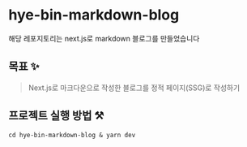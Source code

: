 # hye-bin-markdown-blog

해당 레포지토리는 next.js로 markdown 블로그를 만들었습니다

## 목표 ✨

> Next.js로 마크다운으로 작성한 블로그를 정적 페이지(SSG)로 작성하기

## 프로젝트 실행 방법 ⚒️

    cd hye-bin-markdown-blog & yarn dev
